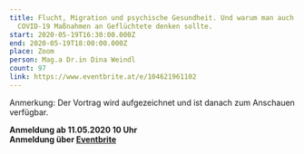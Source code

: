 ```yaml
---
title: Flucht, Migration und psychische Gesundheit. Und warum man auch bei
  COVID-19 Maßnahmen an Geflüchtete denken sollte.
start: 2020-05-19T16:30:00.000Z
end: 2020-05-19T18:00:00.000Z
place: Zoom
person: Mag.a Dr.in Dina Weindl
count: 97
link: https://www.eventbrite.at/e/104621961102
---
```

Anmerkung: Der Vortrag wird aufgezeichnet und ist danach zum Anschauen verfügbar.

**Anmeldung ab 11.05.2020 10 Uhr\
Anmeldung über [Eventbrite ](https://www.eventbrite.at/e/104621961102)**